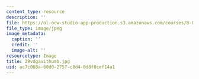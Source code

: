 ```yaml
---
content_type: resource
description: ''
file: https://ol-ocw-studio-app-production.s3.amazonaws.com/courses/8-02-physics-ii-electricity-and-magnetism-spring-2007/ac7c068a60d02757c8d40d8f0cef14a1_29vdgavithumb.jpg
file_type: image/jpeg
image_metadata:
  caption: ''
  credit: ''
  image-alt: ''
resourcetype: Image
title: 29vdgavithumb.jpg
uid: ac7c068a-60d0-2757-c8d4-0d8f0cef14a1
---
```

